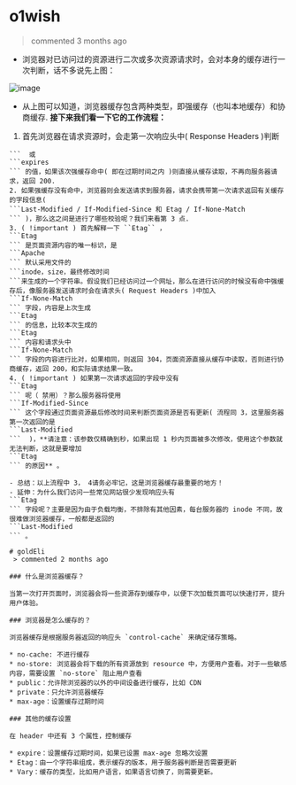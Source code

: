 
# o1wish 
 > commented 3 months ago 

- 浏览器对已访问过的资源进行二次或多次资源请求时，会对本身的缓存进行一次判断，话不多说先上图：

![image](https://user-images.githubusercontent.com/43943810/65830044-8bf1af80-e2de-11e9-852a-f93f6d15091b.png)

- 从上图可以知道，浏览器缓存包含两种类型，即强缓存（也叫本地缓存）和协商缓存.
**接下来我们看一下它的工作流程：**
1. 首先浏览器在请求资源时，会走第一次响应头中( Response Headers )判断 
``` cache-control
```  或 
```expires
``` 的值，如果该次强缓存命中( 即在过期时间之内 )则直接从缓存读取，不再向服务器请求，返回 200.
2. 如果强缓存没有命中，浏览器则会发送请求到服务器，请求会携带第一次请求返回有关缓存的字段信息( 
```Last-Modified / If-Modified-Since 和 Etag / If-None-Match
``` )，那么这之间是进行了哪些校验呢？我们来看第 3 点.
3. ( !important ) 首先解释一下 ``Etag`` ，
```Etag
``` 是页面资源内容的唯一标识，是 
```Apache
``` 默认采用文件的 
```inode，size，最终修改时间
```来生成的一个字符串。假设我们已经访问过一个网址，那么在进行访问的时候没有命中强缓存后，像服务器发送请求时会在请求头( Request Headers )中加入 
```If-None-Match
``` 字段，内容是上次生成 
```Etag
``` 的信息，比较本次生成的 
```Etag
``` 内容和请求头中 
```If-None-Match
``` 字段的内容进行比对，如果相同，则返回 304，页面资源直接从缓存中读取，否则进行协商缓存，返回 200，和实际请求结果一致。
4. ( !important ) 如果第一次请求返回的字段中没有 
```Etag
``` 呢（ 禁用）？那么服务器将使用 
```If-Modified-Since
``` 这个字段通过页面资源最后修改时间来判断页面资源是否有更新( 流程同 3，这里服务器第一次返回的是 
```Last-Modified
```  )，**请注意：该参数仅精确到秒，如果出现 1 秒内页面被多次修改，使用这个参数就无法判断，这就是要增加 
```Etag
``` 的原因** 。

- 总结：以上流程中 3， 4请务必牢记，这是浏览器缓存最重要的地方！
- 延伸：为什么我们访问一些常见网站很少发现响应头有 
```Etag
``` 字段呢？主要是因为由于负载均衡，不排除有其他因素，每台服务器的 inode 不同，故很难做浏览器缓存，一般都是返回的 
```Last-Modified
``` 。

# goldEli 
 > commented 2 months ago 

### 什么是浏览器缓存？

当第一次打开页面时，浏览器会将一些资源存到缓存中，以便下次加载页面可以快速打开，提升用户体验。

### 浏览器是怎么缓存的？

浏览器缓存是根据服务器返回的响应头 `control-cache` 来确定储存策略。

* no-cache: 不进行缓存
* no-store: 浏览器会将下载的所有资源放到 resource 中，方便用户查看。对于一些敏感内容，需要设置 `no-store` 阻止用户查看
* public：允许除浏览器的以外的中间设备进行缓存，比如 CDN
* private：只允许浏览器缓存
* max-age：设置缓存过期时间

### 其他的缓存设置

在 header 中还有 3 个属性，控制缓存

* expire：设置缓存过期时间，如果已设置 max-age 忽略次设置
* Etag：由一个字符串组成，表示缓存的版本，用于服务器判断是否需要更新
* Vary：缓存的类型，比如用户语言，如果语言切换了，则需要更新。